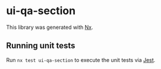 # ui-qa-section

This library was generated with [Nx](https://nx.dev).

## Running unit tests

Run `nx test ui-qa-section` to execute the unit tests via [Jest](https://jestjs.io).
